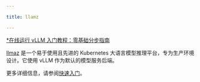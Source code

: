 ```yaml
---

title: llamz

---
```


[*在线运行 vLLM 入门教程：零基础分步指南](https://openbayes.com/console/public/tutorials/rXxb5fZFr29?utm_source=vLLM-CNdoc&utm_medium=vLLM-CNdoc-V1&utm_campaign=vLLM-CNdoc-V1-25ap)

[llmaz](https://github.com/InftyAI/llmaz) 是一个易于使用且先进的 Kubernetes 大语言模型推理平台，专为生产环境设计。它使用 vLLM 作为默认的模型服务后端。


更多详细信息，请参阅[快速入门](https://github.com/InftyAI/llmaz?tab=readme-ov-file#quick-start)。

